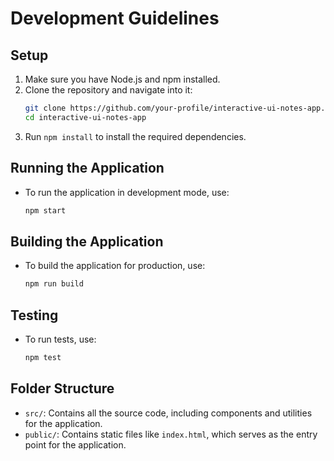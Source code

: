 # Development Guidelines

## Setup
1. Make sure you have Node.js and npm installed.
2. Clone the repository and navigate into it:
   ```bash
   git clone https://github.com/your-profile/interactive-ui-notes-app.git
   cd interactive-ui-notes-app
   ```
3. Run `npm install` to install the required dependencies.

## Running the Application
- To run the application in development mode, use:
  ```bash
  npm start
  ```
  <!-- This command starts the application on the default port (3000). -->

## Building the Application
- To build the application for production, use:
  ```bash
  npm run build
  ```
  <!-- This command creates an optimized production build. -->

## Testing
- To run tests, use:
  ```bash
  npm test
  ```
  <!-- This command runs the tests defined in your project. -->

## Folder Structure
- `src/`: Contains all the source code, including components and utilities for the application.
- `public/`: Contains static files like `index.html`, which serves as the entry point for the application.